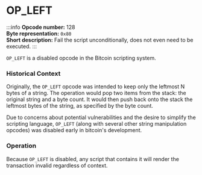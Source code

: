 # OP_LEFT
:::info
**Opcode number:** 128  
**Byte representation:** `0x80`  
**Short description:** Fail the script unconditionally, does not even need to be executed.
:::

`OP_LEFT` is a disabled opcode in the Bitcoin scripting system.

### Historical Context
Originally, the `OP_LEFT` opcode was intended to keep only the leftmost N bytes of a string. The operation would pop two items from the stack: the original string and a byte count. It would then push back onto the stack the leftmost bytes of the string, as specified by the byte count.

Due to concerns about potential vulnerabilities and the desire to simplify the scripting language, `OP_LEFT` (along with several other string manipulation opcodes) was disabled early in bitcoin's development.

### Operation
Because `OP_LEFT` is disabled, any script that contains it will render the transaction invalid regardless of context.
